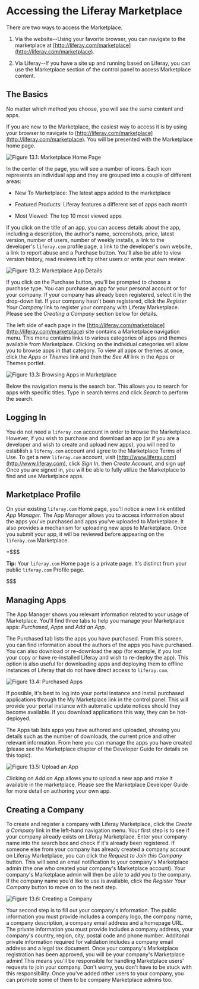 # Accessing the Liferay Marketplace

There are two ways to access the Marketplace.

1. Via the website--Using your favorite browser, you can navigate to the
   marketplace at
   [http://liferay.com/marketplace](http://liferay.com/marketplace).

2. Via Liferay--If you have a site up and running based on Liferay, you can use
   the Marketplace section of the control panel to access Marketplace content.

## The Basics

No matter which method you choose, you will see the same content and apps.
 
If you are new to the Marketplace, the easiest way to access it is by using your
browser to navigate to
[http://liferay.com/marketplace](http://liferay.com/marketplace). You will be
presented with the Marketplace home page.

![Figure 13.1: Marketplace Home Page](../../images/marketplace-homepage.png) 
 
In the center of the page, you will see a number of icons. Each icon represents
an individual app and they are grouped into a couple of different areas:

* New To Marketplace: The latest apps added to the marketplace

* Featured Products: Liferay features a different set of apps each month

* Most Viewed: The top 10 most viewed apps

If you click on the title of an app, you can access details about the app,
including a description, the author's name, screenshots, price, latest version,
number of users, number of weekly installs, a link to the developer's
`liferay.com` profile page, a link to the developer's own website, a link to
report abuse and a Purchase button. You'll also be able to view version history,
read reviews left by other users or write your own review. 

![Figure 13.2: Marketplace App
Details](../../images/marketplace-app-details.png) 

If you click on the Purchase button, you'll be prompted to choose a purchase
type. You can purchase an app for your personal account or for your company. If
your company has already been registered, select it in the drop-down list. If
your company hasn't been registered, click the *Register Your Company* link to
register your company with Liferay Marketplace. Please see the *Creating a
Company* section below for details.
 
The left side of each page in the
[http://liferay.com/marketplace](http://liferay.com/marketplace) site contains a
Marketplace navigation menu. This menu contains links to various categories of
apps and themes available from Marketplace. Clicking on the individual
categories will allow you to browse apps in that category. To view all apps or
themes at once, click the *Apps* or *Themes* link and then the *See All* link in
the Apps or Themes portlet.

![Figure 13.3: Browsing Apps in
Marketplace](../../images/marketplace-browsing-apps.png)

Below the navigation menu is the search bar. This allows you to search for apps
with specific titles. Type in search terms and click *Search* to perform the
search.
 
## Logging In

You do not need a `liferay.com` account in order to browse the Marketplace.
However, if you wish to purchase and download an app (or if you are a developer
and wish to create and upload new apps), you will need to establish a
`liferay.com` account and agree to the Marketplace Terms of Use. To get a new
`liferay.com` account, visit [http://www.liferay.com](http://www.liferay.com),
click *Sign In*, then *Create Account*, and sign up! Once you are signed in, you
will be able to fully utilize the Marketplace to find and use Marketplace apps.
 
## Marketplace Profile

On your existing `liferay.com` Home page, you'll notice a new link entitled *App
Manager*. The App Manager allows you to access information about the apps you've
purchased and apps you've uploaded to Marketplace. It also provides a mechanism
for uploading new apps to Marketplace. Once you submit your app, it will be
reviewed before appearing on the `liferay.com` Marketplace.

+$$$

**Tip:** Your `liferay.com` Home page is a private page. It's distinct from your 
public `liferay.com` Profile page.

$$$

## Managing Apps

The App Manager shows you relevant information related to your usage of
Marketplace. You'll find three tabs to help you manage your Marketplace apps:
*Purchased*, *Apps* and *Add an App*.

The Purchased tab lists the apps you have purchased. From this screen, you can
find information about the authors of the apps you have purchased. You can also
download or re-download the app (for example, if you lost your copy or have
re-installed Liferay and wish to re-deploy the app). This option is also useful
for downloading apps and deploying them to offline instances of Liferay that do
not have direct access to `liferay.com`.

![Figure 13.4: Purchased Apps](../../images/marketplace-purchased-apps.png)

If possible, it's best to log into your portal instance and install purchased
applications through the My Marketplace link in the control panel. This will
provide your portal instance with automatic update notices should they become
available. If you download applications this way, they can be hot-deployed.
 
The Apps tab lists apps you have authored and uploaded, showing you details such
as the number of downloads, the current price and other relevant information.
From here you can manage the apps you have created (please see the Marketplace
chapter of the Developer Guide for details on this topic).
 
![Figure 13.5: Upload an App](../../images/marketplace-upload-app.png)
 
Clicking on *Add an App* allows you to upload a new app and make it available in
the marketplace. Please see the Marketplace Developer Guide for more detail on
authoring your own app.

## Creating a Company

To create and register a company with Liferay Marketplace, click the *Create a
Company* link in the left-hand navigation menu. Your first step is to see if
your company already exists on Liferay Marketplace. Enter your company name into
the search box and check if it's already been registered. If someone else from
your company has already created a company account on Liferay Marketplace, you
can click the *Request to Join this Company* button. This will send an email
notification to your company's Marketplace admin (the one who created your
company's Marketplace account). Your company's Marketplace admin will then be
able to add you to the company. If the company name you'd like to use is
available, click the *Register Your Company* button to move on to the next step. 

![Figure 13.6: Creating a
Company](../../images/marketplace-creating-new-company.png)

Your second step is to fill out your company's information. The public
information you must provide includes a company logo, the company name, a
company description, a company email address and a homepage URL. The private
information you must provide includes a company address, your company's country,
region, city, postal code and phone number. Additonal private information
required for validation includes a company email address and a legal tax
document. Once your company's Marketplace registration has been approved, you
will be your company's Marketplace admin! This means you'll be responsible for
handling Marketplace users' requests to join your company. Don't worry, you
don't have to be stuck with this responsibility. Once you've added other users
to your company, you can promote some of them to be company Marketplace admins
too.
